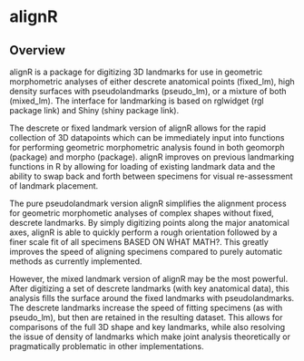 # alignR

## Overview

alignR is a package for digitizing 3D landmarks for use in geometric morphometric analyses of either descrete anatomical points (fixed_lm), 
high density surfaces with pseudolandmarks (pseudo_lm), or a mixture of both (mixed_lm). The interface for landmarking is based on rglwidget (rgl package link)
and Shiny (shiny package link).

The descrete or fixed landmark version of alignR allows for the rapid collection of 3D datapoints which can be immediately input into functions for 
performing geometric morphometric analysis found in both geomorph (package) and morpho (package). alignR improves on previous landmarking functions in R 
by allowing for loading of existing landmark data and the ability to swap back and forth between specimens for visual re-assessment of landmark placement.

The pure pseudolandmark version alignR simplifies the alignment process for geometric morphometic analyses of complex shapes without fixed, descrete landmarks. 
By simply digitizing points along the major anatomical axes, alignR is able to quickly perform a rough orientation followed by a finer scale fit 
of all specimens BASED ON WHAT MATH?. This greatly improves the speed of aligning specimens compared to purely automatic methods as currently implemented.

However, the mixed landmark version of alignR may be the most powerful. After digitizing a set of descrete landmarks (with key anatomical data), this analysis 
fills the surface around the fixed landmarks with pseudolandmarks. The descrete landmarks increase the speed of fitting specimens (as with pseudo_lm), but then 
are retained in the resulting dataset. This allows for comparisons of the full 3D shape and key landmarks, while also resolving the issue of density of landmarks 
which make joint analysis theoretically or pragmatically problematic in other implementations.
